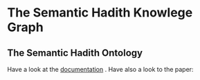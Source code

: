 # The Semantic Hadith Knowlege Graph

## The Semantic Hadith Ontology
Have a look at the [documentation](https://a-kamran.github.io/SemanticHadithKG/) .
Have also a look to the paper:
